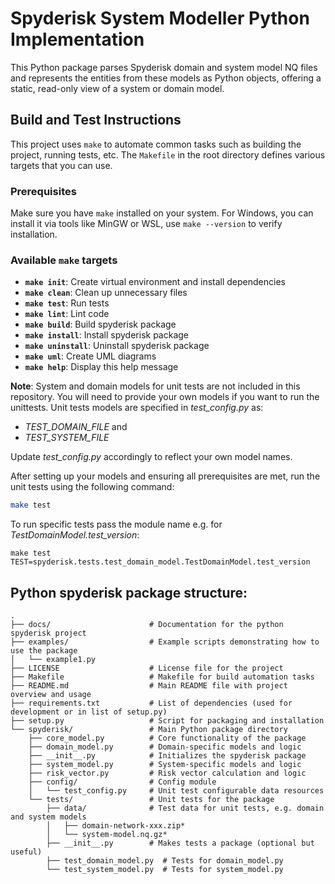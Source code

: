 # Spyderisk System Modeller Python Implementation

This Python package parses Spyderisk domain and system model NQ files and
represents the entities from these models as Python objects, offering a static,
read-only view of a system or domain model.

## Build and Test Instructions

This project uses `make` to automate common tasks such as building the project,
running tests, etc. The `Makefile` in the root directory defines various
targets that you can use.

### Prerequisites

Make sure you have `make` installed on your system. For Windows, you can install
it via tools like MinGW or WSL, use `make --version` to verify installation.

### Available `make` targets

- **`make init`**: Create virtual environment and install dependencies
- **`make clean`**: Clean up unnecessary files
- **`make test`**: Run tests
- **`make lint`**: Lint code
- **`make build`**: Build spyderisk package
- **`make install`**: Install spyderisk package
- **`make uninstall`**: Uninstall spyderisk package
- **`make uml`**: Create UML diagrams
- **`make help`**: Display this help message

**Note**: System and domain models for unit tests are not included in this
repository. You will need to provide your own models if you want to run the
unittests. Unit tests models are specified in *test_config.py* as:

- *TEST_DOMAIN_FILE* and
- *TEST_SYSTEM_FILE*

Update *test_config.py* accordingly to reflect your own model names.

After setting up your models and ensuring all prerequisites are met, run the
unit tests using the following command:

```sh
make test
```

To run specific tests pass the module name e.g. for
*TestDomainModel.test_version*:

```
make test TEST=spyderisk.tests.test_domain_model.TestDomainModel.test_version
```

## Python spyderisk package structure:

```
.
├── docs/                      # Documentation for the python spyderisk project
├── examples/                  # Example scripts demonstrating how to use the package
│   └── example1.py
├── LICENSE                    # License file for the project
├── Makefile                   # Makefile for build automation tasks
├── README.md                  # Main README file with project overview and usage
├── requirements.txt           # List of dependencies (used for development or in list of setup.py)
├── setup.py                   # Script for packaging and installation
└── spyderisk/                 # Main Python package directory
    ├── core_model.py          # Core functionality of the package
    ├── domain_model.py        # Domain-specific models and logic
    ├── __init__.py            # Initializes the spyderisk package
    ├── system_model.py        # System-specific models and logic
    ├── risk_vector.py         # Risk vector calculation and logic
    ├── config/                # Config module
    │   └── test_config.py     # Unit test configurable data resources
    └── tests/                 # Unit tests for the package
        ├── data/              # Test data for unit tests, e.g. domain and system models
        │   ├── domain-network-xxx.zip*
        │   └── system-model.nq.gz*
        ├── __init__.py        # Makes tests a package (optional but useful)
        ├── test_domain_model.py  # Tests for domain_model.py
        └── test_system_model.py  # Tests for system_model.py
```

